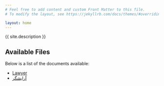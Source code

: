 ```yaml
---
# Feel free to add content and custom Front Matter to this file.
# To modify the layout, see https://jekyllrb.com/docs/themes/#overriding-theme-defaults

layout: home
---
```


{{ site.description }}

## Available Files
Below is a list of the documents available:

- [Lawyer](lawyer.md)
- [آرایشگر](آرایشگر.md)
